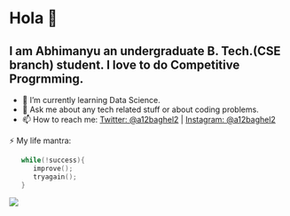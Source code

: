 # Hola 👋
## I am Abhimanyu an undergraduate B. Tech.(CSE branch) student. I love to do Competitive Progrmming.

<!--**a12baghel2/a12baghel2** is a ✨ _special_ ✨ repository because its `README.md` (this file) appears on your GitHub profile.-->

<!--Here are some ideas to get you started:-->

- 🌱 I’m currently learning Data Science.
- 💬 Ask me about any tech related stuff or about coding problems.
- 📫 How to reach me: [Twitter: @a12baghel2](https://twitter.com/a12baghel2) | [Instagram: @a12baghel2](https://www.instagram.com/a12baghel2/)

⚡ My life mantra: 
```c++
   while(!success){
      improve();
      tryagain();
   }
```
<img src="https://github-readme-stats.vercel.app/api?username=a12baghel2&&show_icons=true&title_color=ffffff&icon_color=15cgbh&text_color=daf7dc&bg_color=12bcdf">
